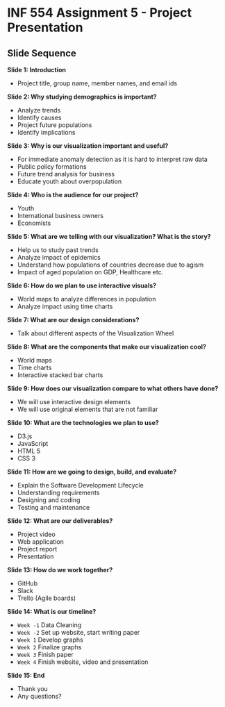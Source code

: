 # INF 554 Assignment 5 - Project Presentation

## Slide Sequence

__Slide 1: Introduction__
- Project title, group name, member names, and email ids

__Slide 2: Why studying demographics is important?__
- Analyze trends
- Identify causes
- Project future populations
- Identify implications

__Slide 3: Why is our visualization important and useful?__
- For immediate anomaly detection as it is hard to interpret raw data
- Public policy formations
- Future trend analysis for business
- Educate youth about overpopulation

__Slide 4: Who is the audience for our project?__
- Youth
- International business owners
- Economists

__Slide 5: What are we telling with our visualization? What is the story?__
- Help us to study past trends
- Analyze impact of epidemics
- Understand how populations of countries decrease due to agism
- Impact of aged population on GDP, Healthcare etc.

__Slide 6: How do we plan to use interactive visuals?__
- World maps to analyze differences in population
- Analyze impact using time charts

__Slide 7: What are our design considerations?__
- Talk about different aspects of the Visualization Wheel

__Slide 8: What are the components that make our visualization cool?__
- World maps
- Time charts
- Interactive stacked bar charts

__Slide 9: How does our visualization compare to what others have done?__
- We will use interactive design elements
- We will use original elements that are not familiar

__Slide 10: What are the technologies we plan to use?__
- D3.js
- JavaScript
- HTML 5
- CSS 3

__Slide 11: How are we going to design, build, and evaluate?__
- Explain the Software Development Lifecycle
- Understanding requirements
- Designing and coding
- Testing and maintenance

__Slide 12: What are our deliverables?__
- Project video
- Web application
- Project report
- Presentation

__Slide 13: How do we work together?__
- GitHub
- Slack
- Trello (Agile boards)

__Slide 14: What is our timeline?__
- `Week -1` Data Cleaning
- `Week -2` Set up website, start writing paper
- `Week 1` Develop graphs
- `Week 2` Finalize graphs
- `Week 3` Finish paper
- `Week 4` Finish website, video and presentation

__Slide 15: End__
- Thank you
- Any questions?
